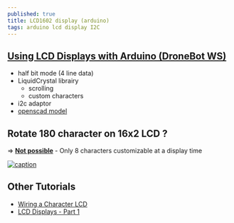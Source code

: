 ```yaml
---
published: true
title: LCD1602 display (arduino)
tags: arduino lcd display I2C
---
```

## [Using LCD Displays with Arduino (DroneBot WS)](https://dronebotworkshop.com/lcd-displays-arduino/)
- half bit mode (4 line data)
- LiquidCrystal librairy
	- scrolling
	- custom characters
- i2c adaptor
- [openscad model](https://github.com/nophead/NopSCADlib/blob/master/readme.md#displays)

## Rotate 180 character on 16x2 LCD ?
=> [**Not possible**](https://forum.arduino.cc/index.php?topic=159524.0)
	- Only 8 characters customizable at a display time

[![caption](https://img.youtube.com/vi/wEbGhYjn4QI/0.jpg)](https://www.youtube.com/watch?v=wEbGhYjn4QI)

## Other Tutorials
- [Wiring a Character LCD](https://learn.adafruit.com/character-lcds/wiring-a-character-lcd)
- [LCD Displays - Part 1](https://learn.adafruit.com/adafruit-arduino-lesson-11-lcd-displays-1/overview)

